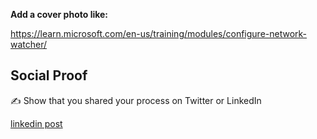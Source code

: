 **Add a cover photo like:**

https://learn.microsoft.com/en-us/training/modules/configure-network-watcher/ 



## Social Proof

✍️ Show that you shared your process on Twitter or LinkedIn

[linkedin post](https://www.linkedin.com/posts/andrew-leddy_100daysofcloud-activity-7216206398500519938-st2x?utm_source=share&utm_medium=member_desktop)

